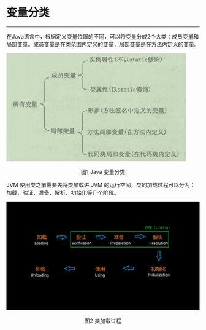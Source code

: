 # 变量分类

---

在Java语言中，根据定义变量位置的不同，可以将变量分成2个大类：成员变量和局部变量。成员变量是在类范围内定义的变量，局部变量是在方法内定义的变量。

![image-20201120191412894](markdown/变量分类.assets/image-20201120191412894.png)

<center>图1 Java 变量分类</center>

JVM 使用类之前需要先将类加载进 JVM 的运行空间，类的加载过程可以分为：加载、验证、准备、解析、初始化等几个阶段。

![类的生命周期](markdown/变量分类.assets/类的生命周期.png)

<center>图2 类加载过程</center>

